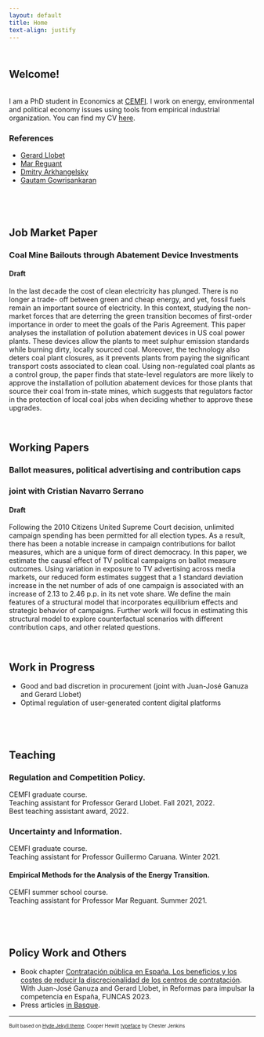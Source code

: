 ```yaml
---
layout: default
title: Home
text-align: justify
---
```


<!---  Picture on the top of the website  --->
<p align="center">
   <!--- <img width="300" height=auto src="/photos/PELLO (88).jpg"> ---> <!---  horizontal pic  --->
   <!--- <img width="400" height=auto src="/photos/PELLO (82).jpg"> ---> <!---  horizontal pic, close face  --->
   <!--- <img width="300" height=auto src="/photos/PELLO (88) black_white.jpg"> ---> <!---  horizontal pic, black and white  ---> 
   <!--- <img width="200" height=auto src="/photos/PELLO (53).jpg">  ---> <!---  vertical pic  --->
</p>

<!---  Blank line  --->
<!--- <br/> --->

## <br/>Welcome!
<br/>
I am a PhD student in Economics at <a href="https://www.cemfi.es/" target="_blank">CEMFI</a>.
I work on energy, environmental and political economy issues using tools from empirical industrial organization.
You can find my CV <a href="https://www.cemfi.es/" target="_blank">here</a>.
<!--  My main interests lie in the fields of industrial organization, energy/environmental economics and political economy. -->

<!-- Social buttons: twitter, github, linkedin... -->
<!---  target="_blank": The links pop um in new tabs  --->
<!---  style="float: left; margin-right: 30px;": Allows for space between icons  --->
<!--- <a href="/documents/CV.pdf" target="_blank"><img src="/icons/file-solid.svg" style="display: inline-block; margin-right: 20px;" width="25" height="25" class="filter-gray-dark"></a><a href="mailto:pello.aspuru@cemfi.edu.es"><img src="/icons/envelope-solid.svg" style="display: inline-block; margin-right: 20px;" width="25" height="25" class="filter-gray-dark"></a><a href="https://github.com/pelloaspuru" target="_blank"><img src="/icons/github.svg" style= "display: inline-block; margin-right: 20px;" width="25" height="25" class="filter-gray-dark"></a><a href="https://github.com/pelloaspuru" target="_blank"><img src="/icons/google.svg" style= "display: inline-block; margin-right: 20px;" width="25" height="25" class="filter-gray-dark"></a><a href="https://twitter.com/pelloaspuru" target="_blank"><img src="/icons/twitter.svg" style="display: inline-block; margin-right: 20px;" width="25" height="25" class="filter-gray-dark"></a><a href="https://www.linkedin.com/in/pelloaspuru" target="_blank"><img src="/icons/linkedin.svg" style = "display: inline-block; margin-right: 0px;" width="25" height="25" class="filter-gray-dark"></a>
 --->

<!-- Social buttons: twitter, github, linkedin... -->
<!-- {% include social_links.html %} -->

<!---  Blank line  --->
<br/>

### References

- <a href="https://gllobet.github.io" target="_blank">Gerard Llobet</a> 
- <a href="https://mreguant.github.io" target="_blank">Mar Reguant</a>
- <a href="https://sites.google.com/view/dmitry-arkhangelsky/home" target="_blank">Dmitry Arkhangelsky</a>
- <a href="https://www.gautamgowrisankaran.com" target="_blank">Gautam Gowrisankaran</a>

<!---  Blank line  --->
<br/>

## <br/>Job Market Paper

### Coal Mine Bailouts through Abatement Device Investments
#### Draft

In the last decade the cost of clean electricity has plunged. There is no longer a trade- off between green and cheap energy, and yet, fossil fuels remain an important source of electricity. In this context, studying the non-market forces that are deterring the green transition becomes of first-order importance in order to meet the goals of the Paris Agreement. This paper analyses the installation of pollution abatement devices in US coal power plants. These devices allow the plants to meet sulphur emission standards while burning dirty, locally sourced coal. Moreover, the technology also deters coal plant closures, as it prevents plants from paying the significant transport costs associated to clean coal. Using non-regulated coal plants as a control group, the paper finds that state-level regulators are more likely to approve the installation of pollution abatement devices for those plants that source their coal from in-state mines, which suggests that regulators factor in the protection of local coal jobs when deciding whether to approve these upgrades.


<!---  Blank line  --->
<br/>

## Working Papers

### Ballot measures, political advertising and contribution caps 
### joint with Cristian Navarro Serrano
#### Draft

Following the 2010 Citizens United Supreme Court decision, unlimited campaign spending has been permitted for all election types. As a result, there has been a notable increase in campaign contributions for ballot measures, which are a unique form of direct democracy. In this paper, we estimate the causal effect of TV political campaigns on ballot measure outcomes. Using variation in exposure to TV advertising across media markets, our reduced form estimates suggest that a 1 standard deviation increase in the net number of ads of one campaign is associated with an increase of 2.13 to 2.46 p.p. in its net vote share. We define the main features of a structural model that incorporates equilibrium effects and strategic behavior of campaigns. Further work will focus in estimating this structural model to explore counterfactual scenarios with different contribution caps, and other related questions.

<!---  Blank line  --->
<br/>

## Work in Progress

- Good and bad discretion in procurement (joint with Juan-José Ganuza and Gerard Llobet)
- Optimal regulation of user-generated content digital platforms

<!---  Blank line  --->
<br/>

## <br/>Teaching

### Regulation and Competition Policy. 
CEMFI graduate course. <br />
Teaching assistant for Professor Gerard Llobet. Fall 2021, 2022. <br />
Best teaching assistant award, 2022. <br />

### Uncertainty and Information. 
CEMFI graduate course. <br />
Teaching assistant for Professor Guillermo Caruana. Winter 2021. <br />

#### Empirical Methods for the Analysis of the Energy Transition.
CEMFI summer school course. <br />
Teaching assistant for Professor Mar Reguant. Summer 2021. <br />

<!---  Blank line  --->
<br/>

## <br/>Policy Work and Others

- Book chapter <a href="https://www.funcas.es/articulos/contratacion-publica-en-espana-los-beneficios-y-los-costes-de-reducir-la-discrecionalidad-de-los-centros-de-contratacion/" target="_blank">Contratación pública en Espańa. Los beneficios y los costes de reducir la discrecionalidad de los centros de contratación</a>. With Juan-José Ganuza and Gerard Llobet, in Reformas para impulsar la competencia en España, FUNCAS 2023.
- Press articles <a href="https://www.enpresabidea.eus/autor/pello-aspuru-lopez-munain_19530_115.html" target="_blank">in Basque</a>.

---
<sup><sub>Built based on <a href="https://github.com/poole/hyde" target="_blank">Hyde Jekyll theme</a>. Cooper Hewitt <a href="https://www.cooperhewitt.org/open-source-at-cooper-hewitt/cooper-hewitt-the-typeface-by-chester-jenkins/" target="_blank">typeface</a> by Chester Jenkins<sub><sup>





